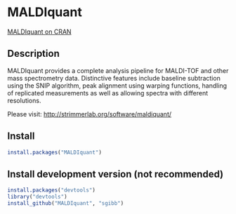 # MALDIquant

[MALDIquant on CRAN](http://cran.r-project.org/web/packages/MALDIquant/)

## Description

MALDIquant provides a complete analysis pipeline for MALDI-TOF and other mass
spectrometry data. Distinctive features include baseline subtraction using the
SNIP algorithm, peak alignment using warping functions, handling of replicated
measurements as well as allowing spectra with different resolutions.

Please visit: http://strimmerlab.org/software/maldiquant/

## Install

```R
install.packages("MALDIquant")
```

## Install development version (not recommended)

```R
install.packages("devtools")
library("devtools")
install_github("MALDIquant", "sgibb")
```

